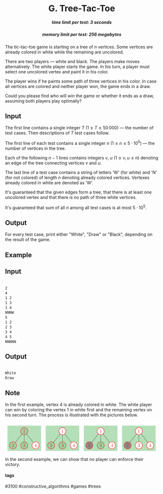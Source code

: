 <h1 style='text-align: center;'> G. Tree-Tac-Toe </h1>

<h5 style='text-align: center;'>time limit per test: 3 seconds</h5>
<h5 style='text-align: center;'>memory limit per test: 256 megabytes</h5>

The tic-tac-toe game is starting on a tree of $n$ vertices. Some vertices are already colored in white while the remaining are uncolored.

There are two players — white and black. The players make moves alternatively. The white player starts the game. In his turn, a player must select one uncolored vertex and paint it in his color.

The player wins if he paints some path of three vertices in his color. In case all vertices are colored and neither player won, the game ends in a draw.

Could you please find who will win the game or whether it ends as a draw, assuming both players play optimally? 

## Input

The first line contains a single integer $T$ ($1 \le T \le 50\,000$) — the number of test cases. Then descriptions of $T$ test cases follow.

The first line of each test contains a single integer $n$ ($1 \le n \le 5 \cdot 10^5$) — the number of vertices in the tree.

Each of the following $n - 1$ lines contains integers $v$, $u$ ($1 \le v, u \le n$) denoting an edge of the tree connecting vertices $v$ and $u$.

The last line of a test case contains a string of letters 'W' (for white) and 'N' (for not colored) of length $n$ denoting already colored vertices. Vertexes already colored in white are denoted as 'W'.

It's guaranteed that the given edges form a tree, that there is at least one uncolored vertex and that there is no path of three white vertices.

It's guaranteed that sum of all $n$ among all test cases is at most $5 \cdot 10^5$.

## Output

For every test case, print either "White", "Draw" or "Black", depending on the result of the game.

## Example

## Input


```

2
4
1 2
1 3
1 4
NNNW
5
1 2
2 3
3 4
4 5
NNNNN

```
## Output


```

White
Draw

```
## Note

In the first example, vertex $4$ is already colored in white. The white player can win by coloring the vertex $1$ in white first and the remaining vertex on his second turn. The process is illustrated with the pictures below.

 ![](images/8680af2f54eca6c8da731093f92d9b1d80d56af4.png) In the second example, we can show that no player can enforce their victory.



#### tags 

#3100 #constructive_algorithms #games #trees 